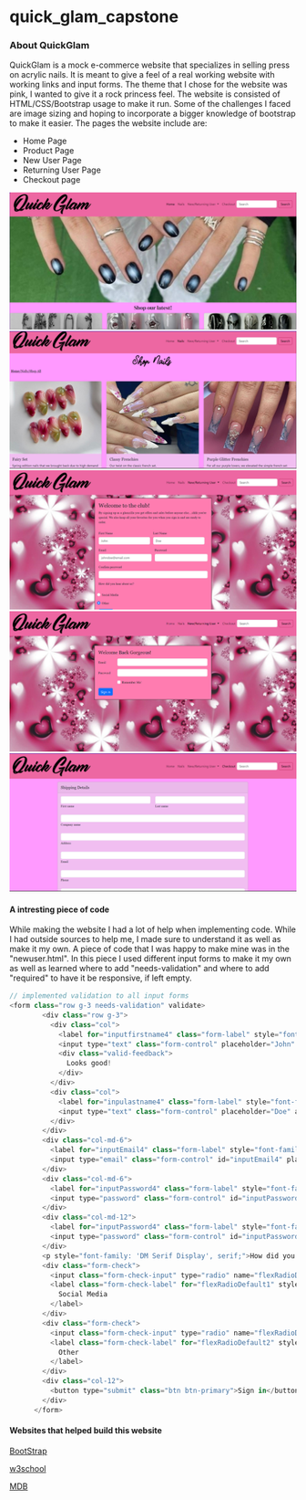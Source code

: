 # quick_glam_capstone

### About QuickGlam

QuickGlam is a mock e-commerce website that specializes in selling press on acrylic nails. It is meant to give a feel of a real working website with working links and input forms. The theme that I chose for the website was pink, I wanted to give it a rock princess feel. The website is consisted of HTML/CSS/Bootstrap usage to make it run. Some of the challenges I faced are image sizing and hoping to incorporate a bigger knowledge of bootstrap to make it easier. The pages the website include are:

* Home Page 
* Product Page
* New User Page
* Returning User Page
* Checkout page



    

 ![homepage](/images/homescreenshot.PNG)
   ![prodcutpage](/images/productpage.PNG)
    ![newuserpage](/images/newuserpage.PNG)
    ![returninguserpage](/images/returninguserpage.PNG)
    ![checkoutpage](/images/checkoutpage.PNG)

 #### A intresting piece of code
While making the website I had a lot of help when implementing code. While I had outside sources to help me, I made sure to understand it as well as make it my own. A piece of code that I was happy to make mine was in the "newuser.html". In this piece I used different input forms to make it my own as well as learned where to add "needs-validation" and where to add "required" to have it be responsive, if left empty. 
```javascript
// implemented validation to all input forms
<form class="row g-3 needs-validation" validate> 
        <div class="row g-3">
          <div class="col">
            <label for="inputfirstname4" class="form-label" style="font-family: 'DM Serif Display', serif;">First Name</label>
            <input type="text" class="form-control" placeholder="John" aria-label="First name" required>
            <div class="valid-feedback">
              Looks good!
            </div>
          </div>
          <div class="col">
            <label for="inpulastname4" class="form-label" style="font-family: 'DM Serif Display', serif;">Last Name</label>
            <input type="text" class="form-control" placeholder="Doe" aria-label="Last name" required>
          </div>
        </div>
        <div class="col-md-6">
          <label for="inputEmail4" class="form-label" style="font-family: 'DM Serif Display', serif;">Email</label>
          <input type="email" class="form-control" id="inputEmail4" placeholder="johndoe@email.com" aria-label="Email" required>
        </div>
        <div class="col-md-6">
          <label for="inputPassword4" class="form-label" style="font-family: 'DM Serif Display', serif;">Password</label>
          <input type="password" class="form-control" id="inputPassword4" required>
        </div>
        <div class="col-md-12">
          <label for="inputPassword4" class="form-label" style="font-family: 'DM Serif Display', serif;">Confirm password</label>
          <input type="password" class="form-control" id="inputPassword4" required>
        </div>
        <p style="font-family: 'DM Serif Display', serif;">How did you hear about us?</p>
        <div class="form-check">
          <input class="form-check-input" type="radio" name="flexRadioDefault" id="flexRadioDefault1">
          <label class="form-check-label" for="flexRadioDefault1" style="font-family: 'DM Serif Display', serif;">
            Social Media
          </label>
        </div>
        <div class="form-check">
          <input class="form-check-input" type="radio" name="flexRadioDefault" id="flexRadioDefault2" checked>
          <label class="form-check-label" for="flexRadioDefault2" style="font-family: 'DM Serif Display', serif;">
            Other
          </label>
        </div>
        <div class="col-12">
          <button type="submit" class="btn btn-primary">Sign in</button>
        </div>
      </form>
```

#### Websites that helped build this website
[BootStrap](https://getbootstrap.com/)

[w3school](https://www.w3schools.com/bootstrap5/index.php)

[MDB](https://mdbootstrap.com/)